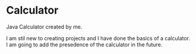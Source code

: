 # Calculator
Java Calculator created by me.

I am stil new to creating projects and I have done the basics of a calculator. I am going to add the presedence of the calculator in the future. 
